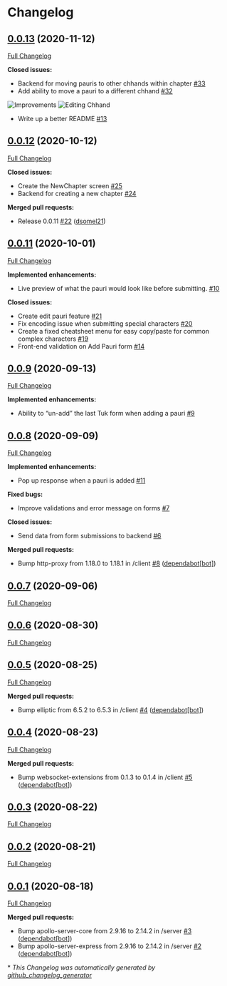 # Changelog

## [0.0.13](https://github.com/dsomel21/spg/tree/0.0.13) (2020-11-12)

[Full Changelog](https://github.com/dsomel21/spg/compare/0.0.12...0.0.13)

**Closed issues:**

- Backend for moving pauris to other chhands within chapter [\#33](https://github.com/dsomel21/spg/issues/33)
- Add ability to move a pauri to a different chhand [\#32](https://github.com/dsomel21/spg/issues/32)

![Improvements](https://i.imgur.com/1g3LYnCl.png "Updated EditPauriScreen")
![Editing Chhand](https://i.imgur.com/wlt0fXB.gif "Editing the Parent Chhand")

- Write up a better README [\#13](https://github.com/dsomel21/spg/issues/13)

## [0.0.12](https://github.com/dsomel21/spg/tree/0.0.12) (2020-10-12)

[Full Changelog](https://github.com/dsomel21/spg/compare/0.0.11...0.0.12)

**Closed issues:**

- Create the NewChapter screen [\#25](https://github.com/dsomel21/spg/issues/25)
- Backend for creating a new chapter [\#24](https://github.com/dsomel21/spg/issues/24)

**Merged pull requests:**

- Release 0.0.11 [\#22](https://github.com/dsomel21/spg/pull/22) ([dsomel21](https://github.com/dsomel21))

## [0.0.11](https://github.com/dsomel21/spg/tree/0.0.11) (2020-10-01)

[Full Changelog](https://github.com/dsomel21/spg/compare/0.0.9...0.0.11)

**Implemented enhancements:**

- Live preview of what the pauri would look like before submitting. [\#10](https://github.com/dsomel21/spg/issues/10)

**Closed issues:**

- Create edit pauri feature [\#21](https://github.com/dsomel21/spg/issues/21)
- Fix encoding issue when submitting special characters [\#20](https://github.com/dsomel21/spg/issues/20)
- Create a fixed cheatsheet menu for easy copy/paste for common complex characters [\#19](https://github.com/dsomel21/spg/issues/19)
- Front-end validation on Add Pauri form [\#14](https://github.com/dsomel21/spg/issues/14)

## [0.0.9](https://github.com/dsomel21/spg/tree/0.0.9) (2020-09-13)

[Full Changelog](https://github.com/dsomel21/spg/compare/0.0.8...0.0.9)

**Implemented enhancements:**

- Ability to “un-add” the last Tuk form when adding a pauri [\#9](https://github.com/dsomel21/spg/issues/9)

## [0.0.8](https://github.com/dsomel21/spg/tree/0.0.8) (2020-09-09)

[Full Changelog](https://github.com/dsomel21/spg/compare/0.0.7...0.0.8)

**Implemented enhancements:**

- Pop up response when a pauri is added [\#11](https://github.com/dsomel21/spg/issues/11)

**Fixed bugs:**

- Improve validations and error message on forms [\#7](https://github.com/dsomel21/spg/issues/7)

**Closed issues:**

- Send data from form submissions to backend [\#6](https://github.com/dsomel21/spg/issues/6)

**Merged pull requests:**

- Bump http-proxy from 1.18.0 to 1.18.1 in /client [\#8](https://github.com/dsomel21/spg/pull/8) ([dependabot[bot]](https://github.com/apps/dependabot))

## [0.0.7](https://github.com/dsomel21/spg/tree/0.0.7) (2020-09-06)

[Full Changelog](https://github.com/dsomel21/spg/compare/0.0.6...0.0.7)

## [0.0.6](https://github.com/dsomel21/spg/tree/0.0.6) (2020-08-30)

[Full Changelog](https://github.com/dsomel21/spg/compare/0.0.5...0.0.6)

## [0.0.5](https://github.com/dsomel21/spg/tree/0.0.5) (2020-08-25)

[Full Changelog](https://github.com/dsomel21/spg/compare/0.0.4...0.0.5)

**Merged pull requests:**

- Bump elliptic from 6.5.2 to 6.5.3 in /client [\#4](https://github.com/dsomel21/spg/pull/4) ([dependabot[bot]](https://github.com/apps/dependabot))

## [0.0.4](https://github.com/dsomel21/spg/tree/0.0.4) (2020-08-23)

[Full Changelog](https://github.com/dsomel21/spg/compare/0.0.3...0.0.4)

**Merged pull requests:**

- Bump websocket-extensions from 0.1.3 to 0.1.4 in /client [\#5](https://github.com/dsomel21/spg/pull/5) ([dependabot[bot]](https://github.com/apps/dependabot))

## [0.0.3](https://github.com/dsomel21/spg/tree/0.0.3) (2020-08-22)

[Full Changelog](https://github.com/dsomel21/spg/compare/0.0.2...0.0.3)

## [0.0.2](https://github.com/dsomel21/spg/tree/0.0.2) (2020-08-21)

[Full Changelog](https://github.com/dsomel21/spg/compare/0.0.1...0.0.2)

## [0.0.1](https://github.com/dsomel21/spg/tree/0.0.1) (2020-08-18)

[Full Changelog](https://github.com/dsomel21/spg/compare/f55e55b1ea6b36c103755a9a1144c95d3f073057...0.0.1)

**Merged pull requests:**

- Bump apollo-server-core from 2.9.16 to 2.14.2 in /server [\#3](https://github.com/dsomel21/spg/pull/3) ([dependabot[bot]](https://github.com/apps/dependabot))
- Bump apollo-server-express from 2.9.16 to 2.14.2 in /server [\#2](https://github.com/dsomel21/spg/pull/2) ([dependabot[bot]](https://github.com/apps/dependabot))



\* *This Changelog was automatically generated by [github_changelog_generator](https://github.com/github-changelog-generator/github-changelog-generator)*
